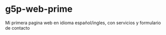 # g5p-web-prime
Mi primera pagina web en idioma español/ingles, con servicios y formulario de contacto
